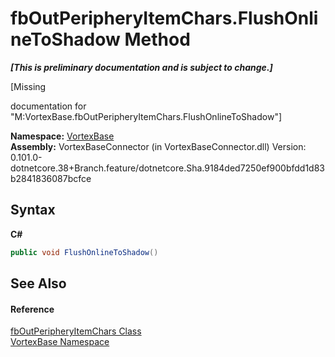 # fbOutPeripheryItemChars.FlushOnlineToShadow Method 
 _**\[This is preliminary documentation and is subject to change.\]**_

\[Missing <summary> documentation for "M:VortexBase.fbOutPeripheryItemChars.FlushOnlineToShadow"\]

**Namespace:**&nbsp;<a href="N_VortexBase.md">VortexBase</a><br />**Assembly:**&nbsp;VortexBaseConnector (in VortexBaseConnector.dll) Version: 0.101.0-dotnetcore.38+Branch.feature/dotnetcore.Sha.9184ded7250ef900bfdd1d83b2841836087bcfce

## Syntax

**C#**<br />
``` C#
public void FlushOnlineToShadow()
```


## See Also


#### Reference
<a href="T_VortexBase_fbOutPeripheryItemChars.md">fbOutPeripheryItemChars Class</a><br /><a href="N_VortexBase.md">VortexBase Namespace</a><br />